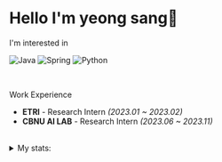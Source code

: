 # Hello I'm yeong sang👋

I'm interested in

<!--![My Skills](https://skillicons.dev/icons?i=java,spring,py,fastapi,cs,unity) -->
![Java](https://img.shields.io/badge/Java-red?style=flat-for-the-badge&logo=openjdk&logoColor=white)
![Spring](https://img.shields.io/badge/Spring-6DB33F?style=flat-for-the-badge&logo=spring&logoColor=white)
![Python](https://img.shields.io/badge/Python-3776AB?style=flat-for-the-badge&logo=python&logoColor=white)
<!-- ![C#](https://img.shields.io/badge/C%23-239120?style=flat-for-the-badge&logo=c-sharp&logoColor=white) -->
<!-- ![Unity](https://img.shields.io/badge/Unity-100000?style=flat-for-the-badge&logo=unity&logoColor=white) -->

<br>

Work Experience
- <b>ETRI</b> - Research Intern <i>(2023.01 ~ 2023.02)</i>
- <b>CBNU AI LAB</b> - Research Intern <i>(2023.06 ~ 2023.11)</i>

<br>


<details>
  <summary>My stats:</summary>
  
 ![yeongsang2's github stats](https://github-readme-stats.vercel.app/api?username=yeongsang2&show_icons=true)

 [![Solved.ac Profile](http://mazassumnida.wtf/api/v2/generate_badge?boj=dudtkd1221)](https://solved.ac/dudtkd1221/)

</details>


